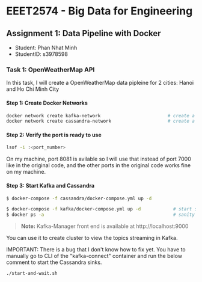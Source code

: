 # EEET2574 - Big Data for Engineering

## Assignment 1: Data Pipeline with Docker

- Student: Phan Nhat Minh
- StudentID: s3978598

### Task 1: OpenWeatherMap API

In this task, I will create a OpenWeatherMap data pipleine for 2 cities: Hanoi and Ho Chi Minh City

#### Step 1: Create Docker Networks

```bash
docker network create kafka-network                         # create a new docker network for kafka cluster (zookeeper, broker, kafka-manager services, and kafka connect sink services)
docker network create cassandra-network                     # create a new docker network for cassandra. (kafka connect will exist on this network as well in addition to kafka-network)
```

#### Step 2: Verify the port is ready to use

```bash
lsof -i :<port_number>
```

On my machine, port 8081 is avilable so I will use that instead of port 7000 like in the original code, and the other ports in the original code works fine on my machine.

#### Step 3: Start Kafka and Cassandra

```bash
$ docker-compose -f cassandra/docker-compose.yml up -d
```

```bash
$ docker-compose -f kafka/docker-compose.yml up -d            # start single zookeeper, broker, kafka-manager and kafka-connect services
$ docker ps -a                                                # sanity check to make sure services are up: kafka_broker_1, kafka-manager, zookeeper, kafka-connect service
```

> **Note:** 
Kafka-Manager front end is available at http://localhost:9000

You can use it to create cluster to view the topics streaming in Kafka.


IMPORTANT: There is a bug that I don't know how to fix yet. You have to manually go to CLI of the "kafka-connect" container and run the below comment to start the Cassandra sinks.
```
./start-and-wait.sh
```